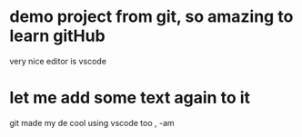 # demo project from git, so amazing to learn gitHub
very nice editor is vscode
# let me add some text again to it

git made my de cool using vscode too , -am 